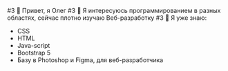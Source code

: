 #3 👋 Привет, я Олег
#3 👀 Я интересуюсь программированием в разных областях, сейчас плотно изучаю Веб-разработку
#3 🌱 Я уже знаю:
* CSS
* HTML
* Java-script
* Bootstrap 5
* Базу в Photoshop и Figma, для веб-разработчика

<!---
BariBurik/BariBurik is a ✨ special ✨ repository because its `README.md` (this file) appears on your GitHub profile.
You can click the Preview link to take a look at your changes.
--->
